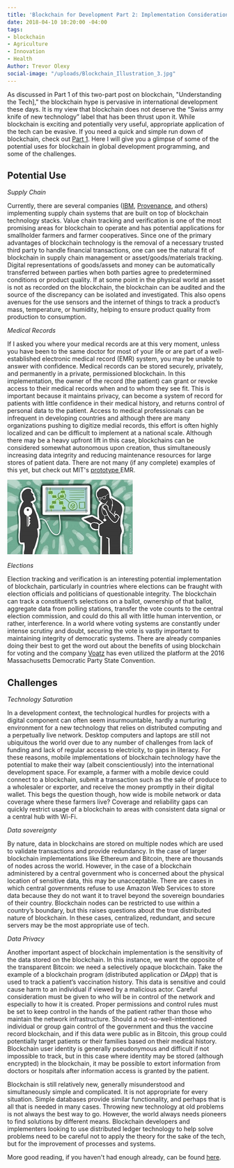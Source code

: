 ```yaml
---
title: 'Blockchain for Development Part 2: Implementation Considerations'
date: 2018-04-10 10:20:00 -04:00
tags:
- blockchain
- Agriculture
- Innovation
- Health
Author: Trevor Olexy
social-image: "/uploads/Blockchain_Illustration_3.jpg"
---
```


As discussed in Part 1 of this two-part post on blockchain, "Understanding the Tech]," the blockchain hype is pervasive in international development these days. It is my view that blockchain does not deserve the “Swiss army knife of new technology” label that has been thrust upon it. While blockchain is exciting and potentially very useful, appropriate application of the tech can be evasive. If you need a quick and simple run down of blockchain, check out [Part 1](dai-global-digital.com/blockchain-for-development-part-1-understanding-the-tech.html). Here I will give you a glimpse of some of the potential uses for blockchain in global development programming, and some of the challenges.

## **Potential Use**

*Supply Chain*

Currently, there are several companies ([IBM](https://www.ibm.com/blockchain/supply-chain/), [Provenance](https://www.provenance.org/), and others) implementing supply chain systems that are built on top of blockchain technology stacks. Value chain tracking and verification is one of the most promising areas for blockchain to operate and has potential applications for smallholder farmers and farmer cooperatives. Since one of the primary advantages of blockchain technology is the removal of a necessary trusted third party to handle financial transactions, one can see the natural fit of blockchain in supply chain management or asset/goods/materials tracking. Digital representations of goods/assets and money can be automatically transferred between parties when both parties agree to predetermined conditions or product quality. If at some point in the physical world an asset is not as recorded on the blockchain, the blockchain can be audited and the source of the discrepancy can be isolated and investigated. This also opens avenues for the use sensors and the internet of things to track a product’s mass, temperature, or humidity, helping to ensure product quality from production to consumption. <!--more-->

*Medical Records*

If I asked you where your medical records are at this very moment, unless you have been to the same doctor for most of your life or are part of a well-established electronic medical record (EMR) system, you may be unable to answer with confidence. Medical records can be stored securely, privately, and permanently in a private, permissioned blockchain. In this implementation, the owner of the record (the patient) can grant or revoke access to their medical records when and to whom they see fit. This is important because it maintains privacy, can become a system of record for patients with little confidence in their medical history, and returns control of personal data to the patient. Access to medical professionals can be infrequent in developing countries and although there are many organizations pushing to digitize medial records, this effort is often highly localized and can be difficult to implement at a national scale. Although there may be a heavy upfront lift in this case, blockchains can be considered somewhat autonomous upon creation, thus simultaneously increasing data integrity and reducing maintenance resources for large stores of patient data. There are not many (if any complete) examples of this yet, but check out MIT's [prototype ](https://medium.com/mit-media-lab-digital-currency-initiative/medrec-electronic-medical-records-on-the-blockchain-c2d7e1bc7d09)EMR.

![Blockchain Blog_Part2_picSMALL2.jpg](/uploads/Blockchain%20Blog_Part2_picSMALL2.jpg)

*Elections*

Election tracking and verification is an interesting potential implementation of blockchain, particularly in countries where elections can be fraught with election officials and politicians of questionable integrity. The blockchain can track a constituent’s selections on a ballot, ownership of that ballot, aggregate data from polling stations, transfer the vote counts to the central election commission, and could do this all with little human intervention, or rather, interference. In a world where voting systems are constantly under intense scrutiny and doubt, securing the vote is vastly important to maintaining integrity of democratic systems. There are already companies doing their best to get the word out about the benefits of using blockchain for voting and the company [Voatz](https://voatz.com/) has even utilized the platform at the 2016 Massachusetts Democratic Party State Convention.

## **Challenges**

*Technology Saturation*

In a development context, the technological hurdles for projects with a digital component can often seem insurmountable, hardly a nurturing environment for a new technology that relies on distributed computing and a perpetually live network. Desktop computers and laptops are still not ubiquitous the world over due to any number of challenges from lack of funding and lack of regular access to electricity, to gaps in literacy.  For these reasons, mobile implementations of blockchain technology have the potential to make their way (albeit conscientiously) into the international development space. For example, a farmer with a mobile device could connect to a blockchain, submit a transaction such as the sale of produce to a wholesaler or exporter, and receive the money promptly in their digital wallet. This begs the question though, how wide is mobile network or data coverage where these farmers live? Coverage and reliability gaps can quickly restrict usage of a blockchain to areas with consistent data signal or a central hub with Wi-Fi.

*Data sovereignty*

By nature, data in blockchains are stored on multiple nodes which are used to validate transactions and provide redundancy. In the case of larger blockchain implementations like Ethereum and Bitcoin, there are thousands of nodes across the world. However, in the case of a blockchain administered by a central government who is concerned about the physical location of sensitive data, this may be unacceptable. There are cases in which central governments refuse to use Amazon Web Services to store data because they do not want it to travel beyond the sovereign boundaries of their country. Blockchain nodes can be restricted to use within a country’s boundary, but this raises questions about the true distributed nature of blockchain. In these cases, centralized, redundant, and secure servers may be the most appropriate use of tech.

*Data Privacy*

Another important aspect of blockchain implementation is the sensitivity of the data stored on the blockchain. In this instance, we want the opposite of the transparent Bitcoin: we need a selectively opaque blockchain. Take the example of a blockchain program (distributed application or *DApp*) that is used to track a patient’s vaccination history. This data is sensitive and could cause harm to an individual if viewed by a malicious actor. Careful consideration must be given to who will be in control of the network and especially to how it is created. Proper permissions and control rules must be set to keep control in the hands of the patient rather than those who maintain the network infrastructure. Should a not-so-well-intentioned individual or group gain control of the government and thus the vaccine record blockchain, and if this data were public as in Bitcoin, this group could potentially target patients or their families based on their medical history. Blockchain user identity is generally pseudonymous and difficult if not impossible to track, but in this case where identity may be stored (although encrypted) in the blockchain, it may be possible to extort information from doctors or hospitals after information access is granted by the patient.

Blockchain is still relatively new, generally misunderstood and simultaneously simple and complicated. It is not appropriate for every situation. Simple databases provide similar functionality, and perhaps that is all that is needed in many cases. Throwing new technology at old problems is not always the best way to go. However, the world always needs pioneers to find solutions by different means. Blockchain developers and implementers looking to use distributed ledger technology to help solve problems need to be careful not to apply the theory for the sake of the tech, but for the improvement of processes and systems.

More good reading, if you haven't had enough already, can be found [here](https://eng.paxos.com/blockchain-separating-hype-from-substance).